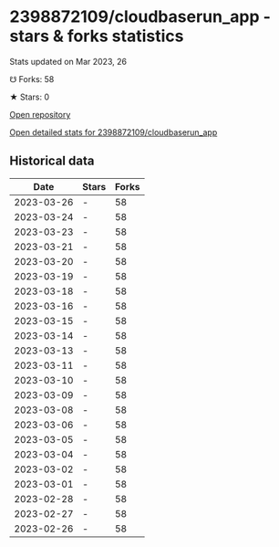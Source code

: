 # 2398872109/cloudbaserun_app - stars & forks statistics

Stats updated on Mar 2023, 26

☋ Forks: 58

★ Stars: 0

[Open repository](https://github.com/2398872109/cloudbaserun_app)

[Open detailed stats for 2398872109/cloudbaserun_app](https://reviewgithub.com/rep/2398872109/cloudbaserun_app)

## Historical data
| Date | Stars | Forks |
|------|-------|-------|
| 2023-03-26 | - | 58 | 
| 2023-03-24 | - | 58 | 
| 2023-03-23 | - | 58 | 
| 2023-03-21 | - | 58 | 
| 2023-03-20 | - | 58 | 
| 2023-03-19 | - | 58 | 
| 2023-03-18 | - | 58 | 
| 2023-03-16 | - | 58 | 
| 2023-03-15 | - | 58 | 
| 2023-03-14 | - | 58 | 
| 2023-03-13 | - | 58 | 
| 2023-03-11 | - | 58 | 
| 2023-03-10 | - | 58 | 
| 2023-03-09 | - | 58 | 
| 2023-03-08 | - | 58 | 
| 2023-03-06 | - | 58 | 
| 2023-03-05 | - | 58 | 
| 2023-03-04 | - | 58 | 
| 2023-03-02 | - | 58 | 
| 2023-03-01 | - | 58 | 
| 2023-02-28 | - | 58 | 
| 2023-02-27 | - | 58 | 
| 2023-02-26 | - | 58 | 

